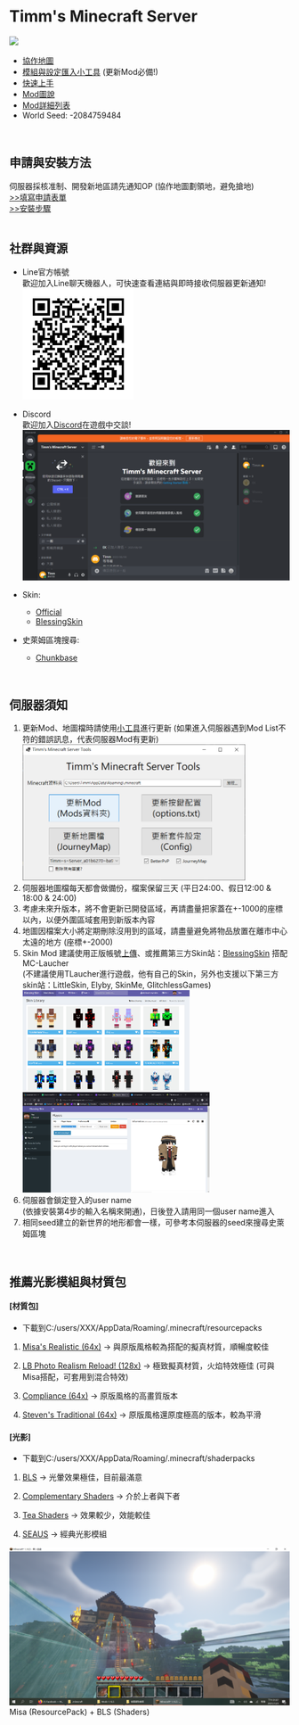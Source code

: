 # Timm's Minecraft Server

<img src="https://docs.google.com/drawings/d/e/2PACX-1vQvHInp69r4fQ1aUIF2Jm4krgCnhwB6Ufdxi76_wB9l0t6WiSDdPwJxcYIYg1KTWvgbxDqt6CGMrl4F/pub?w=500&amp;h=500">

* [協作地圖](https://docs.google.com/drawings/d/14CkqO0yurGKy7m1i6QX_AyAPa7ecaTq3OsKWUSnJWo4/edit?usp=sharing)<br>
* [模組與設定匯入小工具](https://github.com/timmchentw/Timms-Minecraft-Server/tree/main/files/Timm's%20Minecraft%20Tools) (更新Mod必備!) <br>
* [快速上手](https://docs.google.com/presentation/d/1msM5YNsXpt14wGQ0t3xbDOrEIKE55fgAX7pzxHYfUho/edit?usp=sharing) <br>
* [Mod圖說](https://docs.google.com/document/d/1Qc1ljT_9D0RBvlq08HDihXI4edl3lFVBeVYlCp3eM38/edit?usp=sharing) <br>
* [Mod詳細列表](https://docs.google.com/spreadsheets/d/1DfdwHGWw16sB9SxYdnkzX8Z524wlGDj4/edit?usp=sharing&ouid=115710445649749300574&rtpof=true&sd=true) <br>
* World Seed: -2084759484 <br>
<br>

## 申請與安裝方法
伺服器採核准制、開發新地區請先通知OP (協作地圖劃領地，避免搶地) <br>
[>>填寫申請表單](https://docs.google.com/forms/d/e/1FAIpQLScS9ufVmnlSQZY-I-1Bgzz4fMALIoKJcxtk1ZWwJKomBBDzSw/viewform) <br>
[>>安裝步驟](./setup.md) <br>
<br>

## 社群與資源
* Line官方帳號<br>
歡迎加入Line聊天機器人，可快速查看連結與即時接收伺服器更新通知!<br>
    <img src="./images/1.png"  width="200">

* Discord<br>
歡迎加入[Discord](https://discord.gg/XSmgz6SaTq)在遊戲中交談! <br>
    <img src="./images/6.png"  width="500">

* Skin:
    * [Official](https://www.minecraft.net/zh-hans/msaprofile/mygames/editskin)
    * [BlessingSkin](https://skin.prinzeugen.net/)
* 史萊姆區塊搜尋: 
    * [Chunkbase](https://www.chunkbase.com/apps/slime-finder)
<br>



## 伺服器須知
1. 更新Mod、地圖檔時請使用[小工具](./setup.md#ii-%E5%AE%89%E8%A3%9Dmod%E8%88%87%E5%88%9D%E5%A7%8B%E8%A8%AD%E5%AE%9A)進行更新 (如果進入伺服器遇到Mod List不符的錯誤訊息，代表伺服器Mod有更新) <br>
    <img src="./images/4.png"  width="400"><br>
2. 伺服器地圖檔每天都會做備份，檔案保留三天 (平日24:00、假日12:00 & 18:00 & 24:00)<br>
3. 考慮未來升版本，將不會更新已開發區域，再請盡量把家蓋在+-1000的座標以內，以便外圍區域套用到新版本內容<br>
4. 地圖因檔案大小將定期刪除沒用到的區域，請盡量避免將物品放置在離市中心太遠的地方 (座標+-2000)<br>
5. Skin Mod 建議使用正版帳號[上傳](https://www.minecraft.net/zh-hans/msaprofile/mygames/editskin)、或推薦第三方Skin站：[BlessingSkin](https://skin.prinzeugen.net/) 搭配MC-Laucher<br>
(不建議使用TLaucher進行遊戲，他有自己的Skin，另外也支援以下第三方skin站：LittleSkin, Elyby, SkinMe, GlitchlessGames)<br>
     <img src="./images/9-1.png"  height="180">
     <img src="./images/9-2.png"  height="180">
6. 伺服器會鎖定登入的user name<br> (依據安裝第4步的輸入名稱來開通)，日後登入請用同一個user name進入
7. 相同seed建立的新世界的地形都會一樣，可參考本伺服器的seed來搜尋史萊姆區塊
<br>

## 推薦光影模組與材質包
#### **[材質包]**
* 下載到C:/users/XXX/AppData/Roaming/.minecraft/resourcepacks
1. [Misa's Realistic (64x)](https://resourcepack.net/misas-realistic-resource-pack/) → 與原版風格較為搭配的擬真材質，順暢度較佳


2. [LB Photo Realism Reload! (128x)](https://www.curseforge.com/minecraft/texture-packs/lb-photo-realism-reload?__cf_chl_jschl_tk__=cT4oDCiCWcaSoG5w10BIlG0p0EW78OQ10VuWSPnfDAQ-1638681561-0-gaNycGzNDL0) → 極致擬真材質，火焰特效極佳 (可與Misa搭配，可套用到混合特效)


3. [Compliance (64x)](https://www.curseforge.com/minecraft/texture-packs/compliance-64x) → 原版風格的高畫質版本


4. [Steven's Traditional (64x)](https://www.curseforge.com/minecraft/texture-packs/stevens-traditional) → 原版風格還原度極高的版本，較為平滑

#### **[光影]**
* 下載到C:/users/XXX/AppData/Roaming/.minecraft/shaderpacks
1. [BLS](https://www.curseforge.com/minecraft/customization/bsl-shaders) → 光暈效果極佳，目前最滿意


2. [Complementary Shaders](https://www.curseforge.com/minecraft/customization/complementary-shaders) → 介於上者與下者


3. [Tea Shaders](https://www.curseforge.com/minecraft/customization/beyondbelief-vanilla-reborn) → 效果較少，效能較佳

4. [SEAUS](https://www.sonicether.com/seus/) → 經典光影模組

![](images/10.png)
Misa (ResourcePack) + BLS (Shaders)

<a src="" target="_blank"></a> <br>